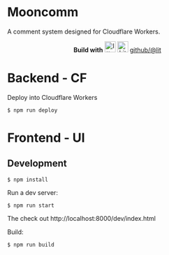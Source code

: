 # Mooncomm

A comment system designed for Cloudflare Workers.

<div align="center">
<strong>Build with</strong>

 <a href="https://github.com/kwhitley/itty-router">
     <img src="https://github.com/kwhitley/itty-router/assets/865416/ed7de66a-b876-46a8-a65f-429dc6d3da20" alt="Itty Router" height="25" /></a>
<picture>
  <source media="(prefers-color-scheme: dark)" srcset="https://github.com/lit/lit/raw/main/packages/lit/logo-dark.svg" alt="Lit" height="25">
  </source>
  <source media="(prefers-color-scheme: light)" srcset="https://github.com/lit/lit/raw/main/packages/lit/logo.svg" alt="Lit" height="25">
  </source>
  <img src="https://github.com/lit/lit/raw/main/packages/lit/logo.svg" alt="Lit" height="25">
</picture> <a href="https://github.com/lit/lit">github/@lit</a>
</div>

# Backend - CF

Deploy into Cloudflare Workers

```
$ npm run deploy
```

# Frontend - UI


## Development

```
$ npm install
```

Run a dev server:

```
$ npm run start
```

The check out http://localhost:8000/dev/index.html

Build:

```
$ npm run build
```